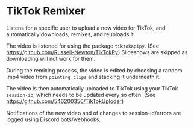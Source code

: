 # TikTok Remixer
 
Listens for a specific user to upload a new video for TikTok, and automatically downloads, remixes, and reuploads it.

The video is listened for using the package `tiktokapipy`. (See <https://github.com/Russell-Newton/TikTokPy>) Slideshows are skipped as downloading will not work for them.

During the remixing process, the video is edited by choosing a random .mp4 video from `pointing_clips` and stacking it
underneath it.

The video is then automatically uploaded to TikTok using your TikTok `session-id`, which needs to be updated every so often. (See <https://github.com/546200350/TikTokUploder>)

Notifications of the new video and of changes to session-id/errors are logged using Discord bots/webhooks.